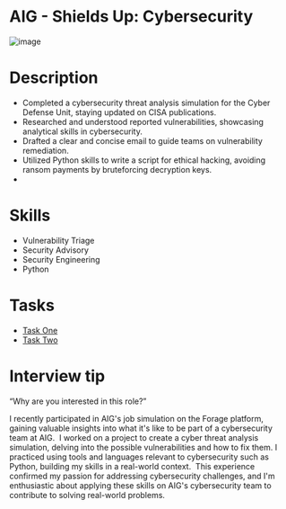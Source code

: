# AIG - Shields Up: Cybersecurity

![image](https://github.com/user-attachments/assets/68277389-3a73-4f1c-9656-4d7eda846ba4)

# Description 
- Completed a cybersecurity threat analysis simulation for the Cyber Defense Unit, staying updated on CISA publications.
- Researched and understood reported vulnerabilities, showcasing analytical skills in cybersecurity.
- Drafted a clear and concise email to guide teams on vulnerability remediation.
- Utilized Python skills to write a script for ethical hacking, avoiding ransom payments by bruteforcing decryption keys.
- 
# Skills
- Vulnerability Triage
- Security Advisory
- Security Engineering
- Python

# Tasks
- [Task One](Task-One.md)
- [Task Two](Task-Two.md)

# Interview tip
“Why are you interested in this role?”

I recently participated in AIG's job simulation on the Forage platform, gaining
valuable insights into what it's like to be part of a cybersecurity team at
AIG. 
I worked on a project to create a cyber threat analysis simulation, delving into
the possible vulnerabilities and how to fix them. I practiced using tools and
languages relevant to cybersecurity such as Python, building my skills in a
real-world context. 
This experience confirmed my passion for addressing cybersecurity challenges,
and I'm enthusiastic about applying these skills on AIG's cybersecurity team to
contribute to solving real-world problems.
